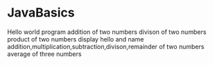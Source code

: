 # JavaBasics
Hello world program
addition of two numbers
divison of two numbers
product of two numbers
display hello and name
addition,multiplication,subtraction,divison,remainder of two numbers
average of three numbers
